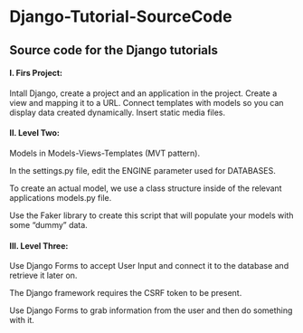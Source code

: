 # Django-Tutorial-SourceCode

## Source code for the Django tutorials

#### I. Firs Project:
  Intall Django, create a project and an application in the project.
  Create a view and mapping it to a URL.
  Connect templates with models so you can display data created dynamically.
  Insert static media files.

#### II. Level Two:
  Models in Models-Views-Templates (MVT pattern).

  In the settings.py file, edit the ENGINE parameter used for DATABASES.

  To create an actual model, we use a class structure inside of the relevant applications models.py file.

  Use the Faker library to create this script that will populate your models with some “dummy” data.
  
#### III. Level Three:
  Use Django Forms to accept User Input and connect it to the database and retrieve it later on.

  The Django framework requires the CSRF token to be present.
  
  Use Django Forms to grab information from the user and then do something with it.
  
